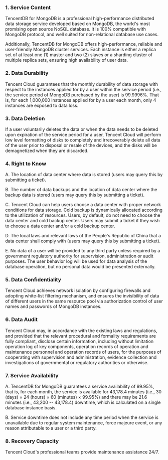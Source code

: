 ### 1.  **Service Content**
TencentDB for MongoDB is a professional high-performance distributed data storage service developed based on MongoDB, the world's most promising open source NoSQL database. It is 100% compatible with MongoDB protocol, and well suited for non-relational database use cases.

Additionally, TencentDB for MongoDB offers high-performance, reliable and user-friendly MongoDB cluster services. Each instance is either a replica set of at least one (1) master and two (2) slaves or a sharding cluster of multiple replica sets, ensuring high availability of user data.

### 2.  **Data Durability**
Tencent Cloud guarantees that the monthly durability of data storage with respect to the instances applied for by a user within the service period (i.e., the service period of MongoDB purchased by the user) is 99.9996%. That is, for each 1,000,000 instances applied for by a user each month, only 4 instances are exposed to data loss.

### 3.  **Data Deletion**
If a user voluntarily deletes the data or when the data needs to be deleted upon expiration of the service period for a user, Tencent Cloud will perform low level formatting of disks to completely and irrecoverably delete all data of the user prior to disposal or resale of the devices, and the disks will be demagnetized when they are discarded.

### 4.  **Right to Know**
A.  The location of data center where data is stored (users may query this by submitting a ticket).

B.  The number of data backups and the location of data center where the backup data is stored (users may query this by submitting a ticket).

C.  Tencent Cloud can help users choose a data center with proper network conditions for data storage. Cold backup is dynamically allocated according to the utilization of resources. Users, by default, do not need to choose the data center and cold backup center. Users may submit a ticket if they wish to choose a data center and/or a cold backup center.

D.  The local laws and relevant laws of the People's Republic of China that a data center shall comply with (users may query this by submitting a ticket).

E.  No data of a user will be provided to any third party unless required by a government regulatory authority for supervision, administration or audit purposes. The user behavior log will be used for data analysis of the database operation, but no personal data would be presented externally.

### 5.  **Data Confidentiality**
Tencent Cloud achieves network isolation by configuring firewalls and adopting white-list filtering mechanism, and ensures the invisibility of data of different users in the same resource pool via authorization control of user names and passwords of MongoDB instances.

### 6.  **Data Audit**
Tencent Cloud may, in accordance with the existing laws and regulations, and provided that the relevant procedural and formality requirements are fully compliant, disclose certain information, including without limitation operation log of key components, operation records of operation and maintenance personnel and operation records of users, for the purposes of cooperating with supervision and administration, evidence collection and investigations of governmental or regulatory authorities or otherwise.

### 7.  **Service Availability**
A.  TencentDB for MongoDB guarantees a service availability of 99.95%, that is, for each month, the service is available for 43,178.4 minutes (i.e., 30 (days) × 24 (hours) × 60 (minutes) × 99.95%) and there may be 21.6 minutes (i.e., 43,200 -- 43,178.4) downtime, which is calculated on a single database instance basis.

B.  Service downtime does not include any time period when the service is unavailable due to regular system maintenance, force majeure event, or any reason attributable to a user or a third party.

### 8.  **Recovery Capacity**
Tencent Cloud's professional teams provide maintenance assistance 24/7.
